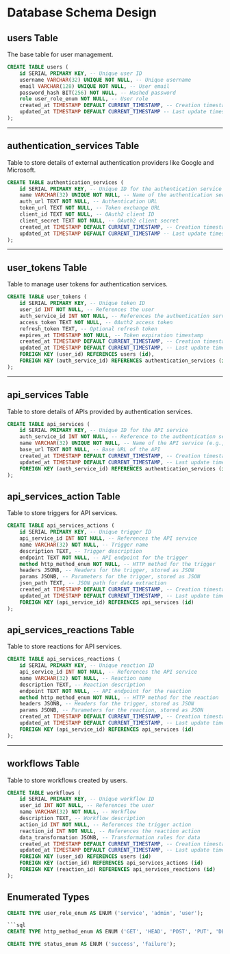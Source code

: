 
# **Database Schema Design**

## **users Table**

The base table for user management.

```sql
CREATE TABLE users (
    id SERIAL PRIMARY KEY, -- Unique user ID
    username VARCHAR(32) UNIQUE NOT NULL, -- Unique username
    email VARCHAR(128) UNIQUE NOT NULL, -- User email
    password_hash BIT(256) NOT NULL, -- Hashed password
    role user_role_enum NOT NULL, -- User role
    created_at TIMESTAMP DEFAULT CURRENT_TIMESTAMP, -- Creation timestamp
    updated_at TIMESTAMP DEFAULT CURRENT_TIMESTAMP -- Last update timestamp
);
```

---

## **authentication_services Table**

Table to store details of external authentication providers like Google and Microsoft.

```sql
CREATE TABLE authentication_services (
    id SERIAL PRIMARY KEY, -- Unique ID for the authentication service
    name VARCHAR(32) UNIQUE NOT NULL, -- Name of the authentication service (e.g., Google, Microsoft)
    auth_url TEXT NOT NULL, -- Authentication URL
    token_url TEXT NOT NULL, -- Token exchange URL
    client_id TEXT NOT NULL, -- OAuth2 client ID
    client_secret TEXT NOT NULL, -- OAuth2 client secret
    created_at TIMESTAMP DEFAULT CURRENT_TIMESTAMP, -- Creation timestamp
    updated_at TIMESTAMP DEFAULT CURRENT_TIMESTAMP -- Last update timestamp
);
```

---

## **user_tokens Table**

Table to manage user tokens for authentication services.

```sql
CREATE TABLE user_tokens (
    id SERIAL PRIMARY KEY, -- Unique token ID
    user_id INT NOT NULL, -- References the user
    auth_service_id INT NOT NULL, -- References the authentication service
    access_token TEXT NOT NULL, -- OAuth2 access token
    refresh_token TEXT, -- Optional refresh token
    expires_at TIMESTAMP NOT NULL, -- Token expiration timestamp
    created_at TIMESTAMP DEFAULT CURRENT_TIMESTAMP, -- Creation timestamp
    updated_at TIMESTAMP DEFAULT CURRENT_TIMESTAMP, -- Last update timestamp
    FOREIGN KEY (user_id) REFERENCES users (id),
    FOREIGN KEY (auth_service_id) REFERENCES authentication_services (id)
);
```

---

## **api_services Table**

Table to store details of APIs provided by authentication services.

```sql
CREATE TABLE api_services (
    id SERIAL PRIMARY KEY, -- Unique ID for the API service
    auth_service_id INT NOT NULL, -- Reference to the authentication service
    name VARCHAR(32) UNIQUE NOT NULL, -- Name of the API service (e.g., Google Calendar, Outlook)
    base_url TEXT NOT NULL, -- Base URL of the API
    created_at TIMESTAMP DEFAULT CURRENT_TIMESTAMP, -- Creation timestamp
    updated_at TIMESTAMP DEFAULT CURRENT_TIMESTAMP, -- Last update timestamp
    FOREIGN KEY (auth_service_id) REFERENCES authentication_services (id) -- Foreign key reference
);
```

## **api_services_action Table**

Table to store triggers for API services.

```sql
CREATE TABLE api_services_actions (
    id SERIAL PRIMARY KEY, -- Unique trigger ID
    api_service_id INT NOT NULL, -- References the API service
    name VARCHAR(32) NOT NULL, -- Trigger name
    description TEXT, -- Trigger description
    endpoint TEXT NOT NULL, -- API endpoint for the trigger
    method http_method_enum NOT NULL, -- HTTP method for the trigger
    headers JSONB, -- Headers for the trigger, stored as JSON
    params JSONB, -- Parameters for the trigger, stored as JSON
    json_path TEXT, -- JSON path for data extraction
    created_at TIMESTAMP DEFAULT CURRENT_TIMESTAMP, -- Creation timestamp
    updated_at TIMESTAMP DEFAULT CURRENT_TIMESTAMP, -- Last update timestamp
    FOREIGN KEY (api_service_id) REFERENCES api_services (id)
);
```

## **api_services_reactions Table**

Table to store reactions for API services.

```sql
CREATE TABLE api_services_reactions (
    id SERIAL PRIMARY KEY, -- Unique reaction ID
    api_service_id INT NOT NULL, -- References the API service
    name VARCHAR(32) NOT NULL, -- Reaction name
    description TEXT, -- Reaction description
    endpoint TEXT NOT NULL, -- API endpoint for the reaction
    method http_method_enum NOT NULL, -- HTTP method for the reaction
    headers JSONB, -- Headers for the trigger, stored as JSON
    params JSONB, -- Parameters for the reaction, stored as JSON
    created_at TIMESTAMP DEFAULT CURRENT_TIMESTAMP, -- Creation timestamp
    updated_at TIMESTAMP DEFAULT CURRENT_TIMESTAMP, -- Last update timestamp
    FOREIGN KEY (api_service_id) REFERENCES api_services (id)
);
```

---

## **workflows Table**

Table to store workflows created by users.

```sql
CREATE TABLE workflows (
    id SERIAL PRIMARY KEY, -- Unique workflow ID
    user_id INT NOT NULL, -- References the user
    name VARCHAR(32) NOT NULL, -- Workflow
    description TEXT, -- Workflow description
    action_id INT NOT NULL, -- References the trigger action
    reaction_id INT NOT NULL, -- References the reaction action
    data_transformation JSONB, -- Transformation rules for data
    created_at TIMESTAMP DEFAULT CURRENT_TIMESTAMP, -- Creation timestamp
    updated_at TIMESTAMP DEFAULT CURRENT_TIMESTAMP, -- Last update timestamp
    FOREIGN KEY (user_id) REFERENCES users (id)
    FOREIGN KEY (action_id) REFERENCES api_services_actions (id)
    FOREIGN KEY (reaction_id) REFERENCES api_services_reactions (id)
);
```

## Enumerated Types

```sql
CREATE TYPE user_role_enum AS ENUM ('service', 'admin', 'user');

```sql
CREATE TYPE http_method_enum AS ENUM ('GET', 'HEAD', 'POST', 'PUT', 'DELETE', 'CONNECT', 'OPTIONS', 'TRACE', 'PATCH');
```

```sql
CREATE TYPE status_enum AS ENUM ('success', 'failure');
```
